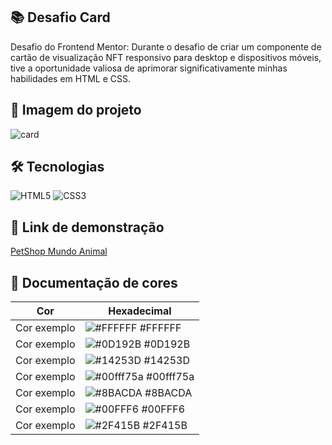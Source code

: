 ## 📚 Desafio Card

Desafio do Frontend Mentor: Durante o desafio de criar um componente de cartão de visualização NFT responsivo para desktop e dispositivos móveis, tive a oportunidade valiosa de aprimorar significativamente minhas habilidades em HTML e CSS.

## 📸 Imagem do projeto

![card](https://github.com/mariabernardes23/desafio/assets/99373514/a520d7d5-845a-47aa-a20d-92aa831c6e3f)

## 🛠 Tecnologias
![HTML5](https://img.shields.io/badge/HTML5-000?style=for-the-badge&logo=html5)
![CSS3](https://img.shields.io/badge/CSS3-000?style=for-the-badge&logo=css3&logoColor=264CE4)

## 🔗 Link de demonstração
<a href="https://mariabernardes23.github.io/desafio/">PetShop Mundo Animal</a>

## 🎨 Documentação de cores

| Cor               | Hexadecimal                                                |
| ----------------- | ---------------------------------------------------------------- |
| Cor exemplo       | ![#FFFFFF](https://via.placeholder.com/10/FFFFFF?text=+) #FFFFFF |
| Cor exemplo       | ![#0D192B](https://via.placeholder.com/10/0D192B?text=+) #0D192B |
| Cor exemplo       | ![#14253D](https://via.placeholder.com/10/4253D?text=+)  #14253D |
| Cor exemplo       | ![#00fff75a](https://via.placeholder.com/10/FFB703?text=+) #00fff75a |
| Cor exemplo       | ![#8BACDA](https://via.placeholder.com/10/#BACDA?text=+) #8BACDA |
| Cor exemplo       | ![#00FFF6](https://via.placeholder.com/10/00FFF6?text=+) #00FFF6 |
| Cor exemplo       | ![#2F415B](https://via.placeholder.com/10/023047?text=+) #2F415B |
